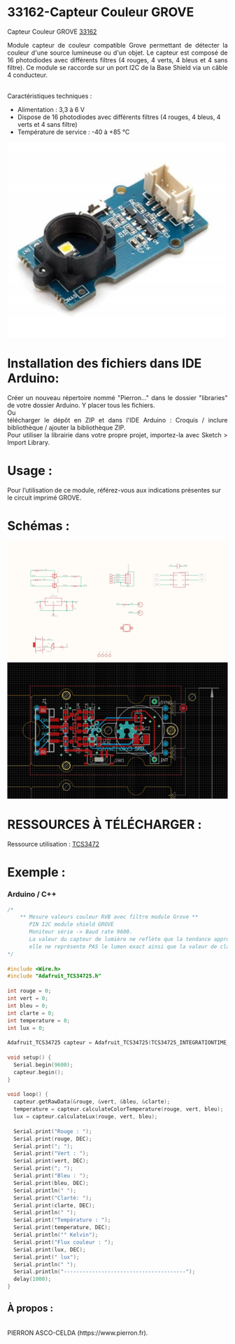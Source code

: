 # 33162-Capteur Couleur GROVE

Capteur Couleur GROVE [33162](https://www.pierron.fr/capteur-de-couleur-grove.html)

<div style="text-align: justify">Module capteur de couleur compatible Grove permettant de détecter la couleur d'une source lumineuse ou d'un objet. Le capteur est composé de 16 photodiodes avec différents filtres (4 rouges, 4 verts, 4 bleus et 4 sans filtre). Ce module se raccorde sur un port I2C de la Base Shield via un câble 4 conducteur.</div>
<br>

Caractéristiques techniques :
- Alimentation : 3,3 à 6 V
- Dispose de 16 photodiodes avec différents filtres (4 rouges, 4 bleus, 4 verts et 4 sans filtre)
- Température de service : -40 à +85 °C

![L-33162](/img/L-33162.jpg)

# Installation des fichiers dans IDE Arduino:
<div style="text-align: justify">Créer un nouveau répertoire nommé "Pierron..." dans le dossier "libraries" de votre dossier Arduino.
Y placer tous les fichiers.</div>
Ou
<div style="text-align: justify">télécharger le dépôt en ZIP et dans l'IDE Arduino : Croquis / inclure bibliothèque / ajouter la bibliothèque ZIP.</div>

<div style="text-align: justify">Pour utiliser la librairie dans votre propre projet, importez-la avec  Sketch > Import Library.</div>

# Usage :
Pour l’utilisation de ce module, référez-vous aux indications présentes sur le circuit imprimé GROVE.

# Schémas :

![SCH-33162](/img/SCH-33162.jpg)
![BRD-33162](/img/BRD-33162.jpg)

# RESSOURCES À TÉLÉCHARGER :

Ressource utilisation : [TCS3472](https://github.com/pierron-asco-celda/33129-Telemetre_ultrasons_GROVE/blob/main/src/Datasheet_NU40C16T-R-1.pdf)

# Exemple :
### Arduino / C++
```cpp
/*
    ** Mesure valeurs couleur RVB avec filtre module Grove **
       PIN I2C module shield GROVE
       Moniteur série -> Baud rate 9600.
       La valeur du capteur de lumière ne reflète que la tendance approximative de l’intensité de la lumière, 
       elle ne représente PAS le lumen exact ainsi que la valeur de clarté.
*/

#include <Wire.h>
#include "Adafruit_TCS34725.h"

int rouge = 0;
int vert = 0;
int bleu = 0;
int clarte = 0;
int temperature = 0;
int lux = 0;

Adafruit_TCS34725 capteur = Adafruit_TCS34725(TCS34725_INTEGRATIONTIME_700MS, TCS34725_GAIN_1X);

void setup() {
  Serial.begin(9600);
  capteur.begin();
}

void loop() {
  capteur.getRawData(&rouge, &vert, &bleu, &clarte);
  temperature = capteur.calculateColorTemperature(rouge, vert, bleu);
  lux = capteur.calculateLux(rouge, vert, bleu);
  
  Serial.print("Rouge : ");
  Serial.print(rouge, DEC);
  Serial.print("; ");
  Serial.print("Vert : ");
  Serial.print(vert, DEC);
  Serial.print("; ");
  Serial.print("Bleu : ");
  Serial.print(bleu, DEC);
  Serial.println(" ");
  Serial.print("Clarté: ");
  Serial.print(clarte, DEC);
  Serial.println(" ");
  Serial.print("Température : ");
  Serial.print(temperature, DEC);
  Serial.println("° Kelvin");
  Serial.print("Flux couleur : ");
  Serial.print(lux, DEC);
  Serial.print(" lux");
  Serial.println(" ");
  Serial.println("---------------------------------------");
  delay(1000);
}
```
## À propos :
<br>
PIERRON ASCO-CELDA (https://www.pierron.fr).
